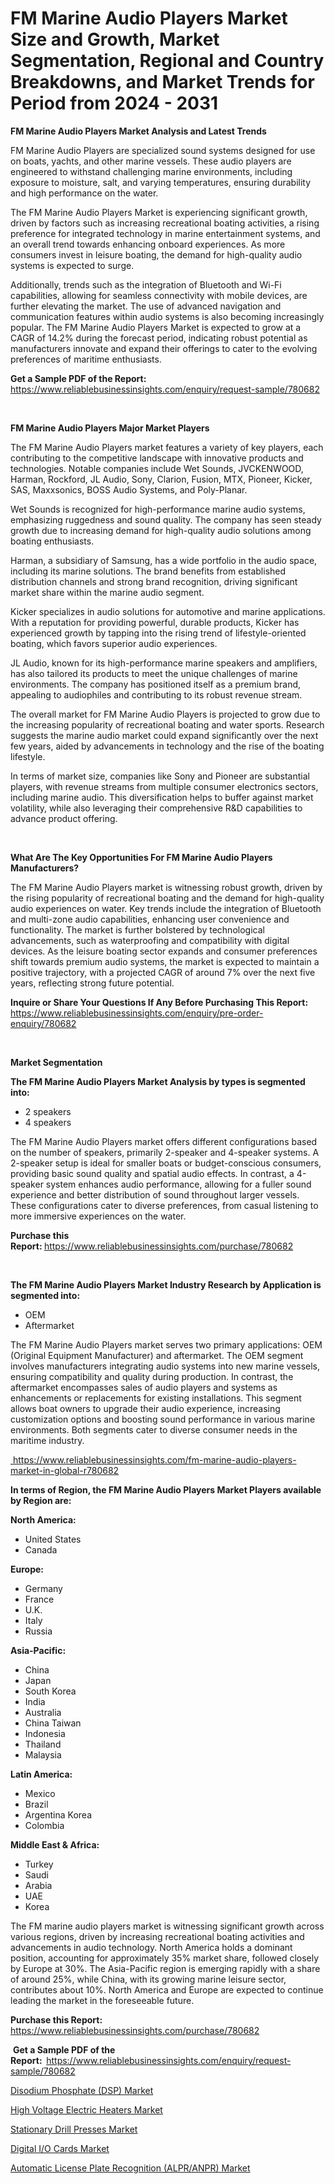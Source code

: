 <p><h1>FM Marine Audio Players Market Size and Growth, Market Segmentation, Regional and Country Breakdowns, and Market Trends for Period from 2024 -  2031</h1></p><p><strong>FM Marine Audio Players Market Analysis and Latest Trends</strong></p>
<p><p>FM Marine Audio Players are specialized sound systems designed for use on boats, yachts, and other marine vessels. These audio players are engineered to withstand challenging marine environments, including exposure to moisture, salt, and varying temperatures, ensuring durability and high performance on the water. </p><p>The FM Marine Audio Players Market is experiencing significant growth, driven by factors such as increasing recreational boating activities, a rising preference for integrated technology in marine entertainment systems, and an overall trend towards enhancing onboard experiences. As more consumers invest in leisure boating, the demand for high-quality audio systems is expected to surge. </p><p>Additionally, trends such as the integration of Bluetooth and Wi-Fi capabilities, allowing for seamless connectivity with mobile devices, are further elevating the market. The use of advanced navigation and communication features within audio systems is also becoming increasingly popular. The FM Marine Audio Players Market is expected to grow at a CAGR of 14.2% during the forecast period, indicating robust potential as manufacturers innovate and expand their offerings to cater to the evolving preferences of maritime enthusiasts.</p></p>
<p><strong>Get a Sample PDF of the Report:&nbsp;</strong> <a href="https://www.reliablebusinessinsights.com/enquiry/request-sample/780682?utm_campaign=1121&utm_medium=2&utm_source=Github&utm_content=ia&utm_term=15102024&utm_id=fm-marine-audio-players">https://www.reliablebusinessinsights.com/enquiry/request-sample/780682</a></p>
<p>&nbsp;</p>
<p><strong>FM Marine Audio Players Major Market Players</strong></p>
<p><p>The FM Marine Audio Players market features a variety of key players, each contributing to the competitive landscape with innovative products and technologies. Notable companies include Wet Sounds, JVCKENWOOD, Harman, Rockford, JL Audio, Sony, Clarion, Fusion, MTX, Pioneer, Kicker, SAS, Maxxsonics, BOSS Audio Systems, and Poly-Planar.</p><p>Wet Sounds is recognized for high-performance marine audio systems, emphasizing ruggedness and sound quality. The company has seen steady growth due to increasing demand for high-quality audio solutions among boating enthusiasts. </p><p>Harman, a subsidiary of Samsung, has a wide portfolio in the audio space, including its marine solutions. The brand benefits from established distribution channels and strong brand recognition, driving significant market share within the marine audio segment.</p><p>Kicker specializes in audio solutions for automotive and marine applications. With a reputation for providing powerful, durable products, Kicker has experienced growth by tapping into the rising trend of lifestyle-oriented boating, which favors superior audio experiences.</p><p>JL Audio, known for its high-performance marine speakers and amplifiers, has also tailored its products to meet the unique challenges of marine environments. The company has positioned itself as a premium brand, appealing to audiophiles and contributing to its robust revenue stream.</p><p>The overall market for FM Marine Audio Players is projected to grow due to the increasing popularity of recreational boating and water sports. Research suggests the marine audio market could expand significantly over the next few years, aided by advancements in technology and the rise of the boating lifestyle.</p><p>In terms of market size, companies like Sony and Pioneer are substantial players, with revenue streams from multiple consumer electronics sectors, including marine audio. This diversification helps to buffer against market volatility, while also leveraging their comprehensive R&D capabilities to advance product offering.</p></p>
<p>&nbsp;</p>
<p><strong>What Are The Key Opportunities For FM Marine Audio Players Manufacturers?</strong></p>
<p><p>The FM Marine Audio Players market is witnessing robust growth, driven by the rising popularity of recreational boating and the demand for high-quality audio experiences on water. Key trends include the integration of Bluetooth and multi-zone audio capabilities, enhancing user convenience and functionality. The market is further bolstered by technological advancements, such as waterproofing and compatibility with digital devices. As the leisure boating sector expands and consumer preferences shift towards premium audio systems, the market is expected to maintain a positive trajectory, with a projected CAGR of around 7% over the next five years, reflecting strong future potential.</p></p>
<p><strong>Inquire or Share Your Questions If Any Before Purchasing This Report:</strong> <a href="https://www.reliablebusinessinsights.com/enquiry/pre-order-enquiry/780682?utm_campaign=1121&utm_medium=2&utm_source=Github&utm_content=ia&utm_term=15102024&utm_id=fm-marine-audio-players">https://www.reliablebusinessinsights.com/enquiry/pre-order-enquiry/780682</a></p>
<p>&nbsp;</p>
<p><strong>Market Segmentation</strong></p>
<p><strong>The FM Marine Audio Players Market Analysis by types is segmented into:</strong></p>
<p><ul><li>2 speakers</li><li>4 speakers</li></ul></p>
<p><p>The FM Marine Audio Players market offers different configurations based on the number of speakers, primarily 2-speaker and 4-speaker systems. A 2-speaker setup is ideal for smaller boats or budget-conscious consumers, providing basic sound quality and spatial audio effects. In contrast, a 4-speaker system enhances audio performance, allowing for a fuller sound experience and better distribution of sound throughout larger vessels. These configurations cater to diverse preferences, from casual listening to more immersive experiences on the water.</p></p>
<p><strong>Purchase this Report:&nbsp;</strong><a href="https://www.reliablebusinessinsights.com/purchase/780682?utm_campaign=1121&utm_medium=2&utm_source=Github&utm_content=ia&utm_term=15102024&utm_id=fm-marine-audio-players">https://www.reliablebusinessinsights.com/purchase/780682</a></p>
<p>&nbsp;</p>
<p><strong>The FM Marine Audio Players Market Industry Research by Application is segmented into:</strong></p>
<p><ul><li>OEM</li><li>Aftermarket</li></ul></p>
<p><p>The FM Marine Audio Players market serves two primary applications: OEM (Original Equipment Manufacturer) and aftermarket. The OEM segment involves manufacturers integrating audio systems into new marine vessels, ensuring compatibility and quality during production. In contrast, the aftermarket encompasses sales of audio players and systems as enhancements or replacements for existing installations. This segment allows boat owners to upgrade their audio experience, increasing customization options and boosting sound performance in various marine environments. Both segments cater to diverse consumer needs in the maritime industry.</p></p>
<p><a href="https://www.reliablebusinessinsights.com/fm-marine-audio-players-market-in-global-r780682?utm_campaign=1121&utm_medium=2&utm_source=Github&utm_content=ia&utm_term=15102024&utm_id=fm-marine-audio-players">&nbsp;https://www.reliablebusinessinsights.com/fm-marine-audio-players-market-in-global-r780682</a></p>
<p><strong>In terms of Region, the FM Marine Audio Players Market Players available by Region are:</strong></p>
<p>
    <p> <strong> North America: </strong>
        <ul>
            <li>United States</li>
            <li>Canada</li>
        </ul>
        </p> 
    <p> <strong> Europe: </strong>
        <ul>
            <li>Germany</li>
            <li>France</li>
            <li>U.K.</li>
            <li>Italy</li>
            <li>Russia</li>
        </ul>
        </p> 
    <p> <strong> Asia-Pacific: </strong>
        <ul>
            <li>China</li>
            <li>Japan</li>
            <li>South Korea</li>
            <li>India</li>
            <li>Australia</li>
            <li>China Taiwan</li>
            <li>Indonesia</li>
            <li>Thailand</li>
            <li>Malaysia</li>
        </ul>
        </p> 
    <p> <strong> Latin America: </strong>
        <ul>
            <li>Mexico</li>
            <li>Brazil</li>
            <li>Argentina Korea</li>
            <li>Colombia</li>
        </ul>
        </p> 
    <p> <strong> Middle East & Africa: </strong>
        <ul>
            <li>Turkey</li>
            <li>Saudi</li>
            <li>Arabia</li>
            <li>UAE</li>
            <li>Korea</li>
        </ul>
    </p>
    </p>
<p><p>The FM marine audio players market is witnessing significant growth across various regions, driven by increasing recreational boating activities and advancements in audio technology. North America holds a dominant position, accounting for approximately 35% market share, followed closely by Europe at 30%. The Asia-Pacific region is emerging rapidly with a share of around 25%, while China, with its growing marine leisure sector, contributes about 10%. North America and Europe are expected to continue leading the market in the foreseeable future.</p></p>
<p><strong>Purchase this Report: </strong><a href="https://www.reliablebusinessinsights.com/purchase/780682?utm_campaign=1121&utm_medium=2&utm_source=Github&utm_content=ia&utm_term=15102024&utm_id=fm-marine-audio-players">https://www.reliablebusinessinsights.com/purchase/780682</a></p>
<p>&nbsp;<strong>Get a Sample PDF of the Report:&nbsp;&nbsp;</strong><a href="https://www.reliablebusinessinsights.com/enquiry/request-sample/780682?utm_campaign=1121&utm_medium=2&utm_source=Github&utm_content=ia&utm_term=15102024&utm_id=fm-marine-audio-players">https://www.reliablebusinessinsights.com/enquiry/request-sample/780682</a></p>
<p><strong></strong></p>
<p><p><a href="https://github.com/fannklhimesu/Market-Research-Report-List-1/blob/main/disodium-phosphate-dsp-market.md?utm_campaign=1121&utm_medium=2&utm_source=Github&utm_content=ia&utm_term=15102024&utm_id=fm-marine-audio-players">Disodium Phosphate (DSP) Market</a></p><p><a href="https://www.linkedin.com/pulse/high-voltage-electric-heaters-industry-insights-report-analyzing-oyync?utm_campaign=1121&utm_medium=2&utm_source=Github&utm_content=ia&utm_term=15102024&utm_id=fm-marine-audio-players">High Voltage Electric Heaters Market</a></p><p><a href="https://issuu.com/reportprime-2/docs/stationary-drill-presses-market-siz_7801fcd4233bd3?utm_campaign=1121&utm_medium=2&utm_source=Github&utm_content=ia&utm_term=15102024&utm_id=fm-marine-audio-players">Stationary Drill Presses Market</a></p><p><a href="https://github.com/Alanbrewer218/Market-Research-Report-List-1/blob/main/digital-io-cards-market.md?utm_campaign=1121&utm_medium=2&utm_source=Github&utm_content=ia&utm_term=15102024&utm_id=fm-marine-audio-players">Digital I/O Cards Market</a></p><p><a href="https://www.linkedin.com/pulse/automatic-license-plate-recognition-alpranpr-market-segmentation-fb7yc?utm_campaign=1121&utm_medium=2&utm_source=Github&utm_content=ia&utm_term=15102024&utm_id=fm-marine-audio-players">Automatic License Plate Recognition (ALPR/ANPR) Market</a></p></p>